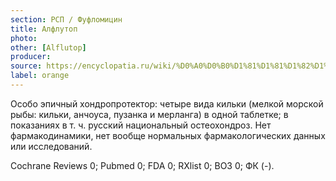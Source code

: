 ```yaml
---
section: РСП / Фуфломицин
title: Алфлутоп
photo:
other: [Alflutop]
producer:
source: https://encyclopatia.ru/wiki/%D0%A0%D0%B0%D1%81%D1%81%D1%82%D1%80%D0%B5%D0%BB%D1%8C%D0%BD%D1%8B%D0%B9_%D1%81%D0%BF%D0%B8%D1%81%D0%BE%D0%BA_%D0%BF%D1%80%D0%B5%D0%BF%D0%B0%D1%80%D0%B0%D1%82%D0%BE%D0%B2
label: orange
---
```


Особо эпичный хондропротектор: четыре вида кильки (мелкой морской рыбы: кильки, анчоуса, пузанка и мерланга) в одной таблетке; в показаниях в т. ч. русский национальный остеохондроз. Нет фармакодинамики, нет вообще нормальных фармакологических данных или исследований.

Cochrane Reviews 0; Pubmed 0; FDA 0; RXlist 0; ВОЗ 0; ФК (-).
